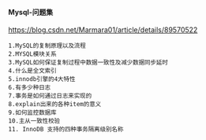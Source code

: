 #### Mysql-问题集

<https://blog.csdn.net/Marmara01/article/details/89570522>

```
1.MySQL的复制原理以及流程
2.MYSQL模块关系
3.MySQL如何保证复制过程中数据一致性及减少数据同步延时
4.什么是全文索引
5.innodb引擎的4大特性
6.有多少种日志
7.事务是如何通过日志来实现的
8.explain出来的各种item的意义
9.如何监控数据库
10.主从一致性校验
11. InnoDB 支持的四种事务隔离级别名称
```